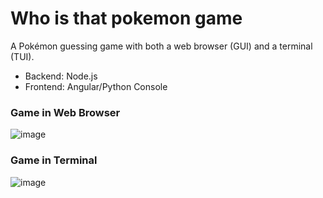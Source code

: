 # Who is that pokemon game

A Pokémon guessing game with both a web browser (GUI) and a terminal (TUI).

- Backend: Node.js
- Frontend: Angular/Python Console

### Game in Web Browser

![image](https://github.com/Kam-Tom/PokeGame/assets/120057104/f390e697-a179-4db8-b422-8489cf2ca316)

### Game in Terminal
![image](https://github.com/Kam-Tom/PokeGame/assets/120057104/9c4ff3f1-d684-4839-ae8a-53788953069a)
